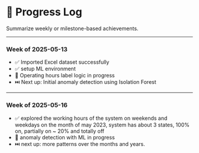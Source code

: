 # 🚀 Progress Log

Summarize weekly or milestone-based achievements.

---

### Week of 2025-05-13
- ✅ Imported Excel dataset successfully
- ✅ setup ML environment
- 🚧 Operating hours label logic in progress
- ⏭️ Next up: Initial anomaly detection using Isolation Forest

---

### Week of 2025-05-16
- ✅ explored the working hours of the system on weekends and weekdays on the month of may 2023, system has about 3 states, 100% on, partially on ~ 20% and totally off 
- 🚧 anomaly detection with ML in progress
- ⏭️ next up: more patterns over the months and years. 
